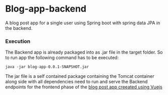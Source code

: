 # Blog-app-backend
A blog post app for a single user using Spring boot with spring data JPA in the backend.

### Execution
The Backend app is already packaged into as .jar file in the target folder. So to run app the following command has to be executed:
```
java -jar blog-app-0.0.1-SNAPSHOT.jar
```
The jar file is a self contained package containing the Tomcat container along side with all dependencies need to run and serve the 
Backend endpoints for the frontend phase of the [ blog post app creeated using Vuejs ](https://github.com/matfolio/blog-app/README.md) 


